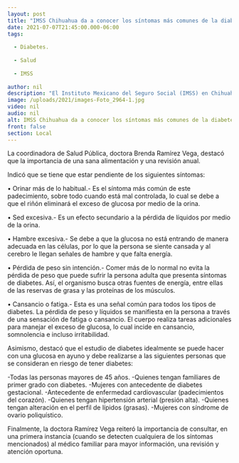 ```yaml
---
layout: post
title: "IMSS Chihuahua da a conocer los síntomas más comunes de la diabetes, para su detección y atención oportuna. "
date: 2021-07-07T21:45:00.000-06:00
tags:
  
  - Diabetes.
  
  - Salud
  
  - IMSS
  
author: nil
description: "El Instituto Mexicano del Seguro Social (IMSS) en Chihuahua, a través de la Jefatura de Prestaciones Médicas, da a conocer los síntomas más comunes de la diabetes."
image: /uploads/2021/images-Foto_2964-1.jpg
video: nil
audio: nil
alt: IMSS Chihuahua da a conocer los síntomas más comunes de la diabetes, para su detección y atención oportuna. 
front: false
section: Local
---
```


La coordinadora de Salud Pública, doctora Brenda Ramírez Vega, destacó que la importancia de una sana alimentación y una revisión anual. 

Indicó que se tiene que estar pendiente de los siguientes síntomas: 

•	Orinar más de lo habitual.- Es el síntoma más común de este padecimiento, sobre todo cuando está mal controlada, lo cual se debe a que el riñón eliminará el exceso de glucosa por medio de la orina. 

•	Sed excesiva.- Es un efecto secundario a la pérdida de líquidos por medio de la orina. 

•	Hambre excesiva.- Se debe a que la glucosa no está entrando de manera adecuada en las células, por lo que la persona se siente cansada y al cerebro le llegan señales de hambre y que falta energía. 

•	Pérdida de peso sin intención.- Comer más de lo normal no evita la pérdida de peso que puede sufrir la persona adulta que presenta síntomas de diabetes. Así, el organismo busca otras fuentes de energía, entre ellas de las reservas de grasa y las proteínas de los músculos.

•	Cansancio o fatiga.- Esta es una señal común para todos los tipos de diabetes. La pérdida de peso y líquidos se manifiesta en la persona a través de una sensación de fatiga o cansancio. El cuerpo realiza tareas adicionales para manejar el exceso de glucosa, lo cual incide en cansancio, somnolencia e incluso irritabilidad.

Asimismo, destacó que el estudio de diabetes idealmente se puede hacer con una glucosa en ayuno y debe realizarse a las siguientes personas que se consideran en riesgo de tener diabetes: 

-Todas las personas mayores de 45 años. 
-Quienes tengan familiares de primer grado con diabetes. 
-Mujeres con antecedente de diabetes gestacional. 
-Antecedente de enfermedad cardiovascular (padecimientos del corazón).
-Quienes tengan hipertensión arterial (presión alta).
-Quienes tengan alteración en el perfil de lípidos (grasas).
-Mujeres con síndrome de ovario poliquístico. 

Finalmente, la doctora Ramírez Vega reiteró la importancia de consultar, en una primera instancia (cuando se detecten cualquiera de los síntomas mencionados) al médico familiar para mayor información, una revisión y atención oportuna.
